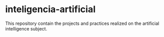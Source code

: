 # inteligencia-artificial
This repository contain the projects and practices realized on the artificial intelligence subject.
